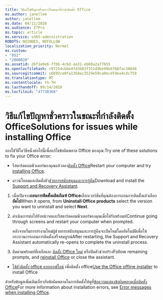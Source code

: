 ```yaml
---
title: วิธีแก้ไขปัญหาชั่วคราวในขณะที่กำลังติดตั้ง Office
ms.author: janellem
author: janellem
ms.date: 04/21/2020
ms.audience: ITPro
ms.topic: article
ms.service: o365-administration
ROBOTS: NOINDEX, NOFOLLOW
localization_priority: Normal
ms.custom:
- "852"
- "2000020"
ms.assetid: 26f1e0e6-7fbb-4c6d-aa31-eb60a2a77655
ms.openlocfilehash: c97254cbbe4fd3b83f15149be99b6768fac38848
ms.sourcegitcommit: c6692ce0fa1358ec3529e59ca0ecdfdea4cdc759
ms.translationtype: MT
ms.contentlocale: th-TH
ms.lasthandoff: 09/14/2020
ms.locfileid: "47738368"
---
```

# <a name="solutions-for-issues-while-installing-office"></a><span data-ttu-id="27747-102">วิธีแก้ไขปัญหาชั่วคราวในขณะที่กำลังติดตั้ง Office</span><span class="sxs-lookup"><span data-stu-id="27747-102">Solutions for issues while installing Office</span></span>

<span data-ttu-id="27747-103">ลองใช้วิธีใดวิธีหนึ่งต่อไปนี้เพื่อแก้ไขข้อผิดพลาด Office ของคุณ:</span><span class="sxs-lookup"><span data-stu-id="27747-103">Try one of these solutions to fix your Office error:</span></span>
  
- <span data-ttu-id="27747-104">รีสตาร์ตคอมพิวเตอร์ของคุณแล้วลอง[ติดตั้ง Office](https://portal.office.com/OLS/MySoftware.aspx)</span><span class="sxs-lookup"><span data-stu-id="27747-104">Restart your computer and try [installing Office](https://portal.office.com/OLS/MySoftware.aspx).</span></span>

- <span data-ttu-id="27747-105">ดาวน์โหลดและติดตั้งตัว[ช่วยการสนับสนุนและการกู้คืน](https://aka.ms/SARA-OfficeUninstall-Alchemy)</span><span class="sxs-lookup"><span data-stu-id="27747-105">Download and install the [Support and Recovery Assistant](https://aka.ms/SARA-OfficeUninstall-Alchemy).</span></span>

1. <span data-ttu-id="27747-106">เมื่อเปิดจาก**ถอนการติดตั้งผลิตภัณฑ์ Office**เลือกเวอร์ชันที่คุณต้องการถอนการติดตั้งแล้วเลือก**ถัดไป**</span><span class="sxs-lookup"><span data-stu-id="27747-106">When it opens, from **Uninstall Office products** select the version you want to uninstall and select **Next**.</span></span>

2. <span data-ttu-id="27747-107">ดำเนินการต่อไปยังหน้าจอและรีสตาร์ตคอมพิวเตอร์ของคุณเมื่อได้รับพร้อมท์</span><span class="sxs-lookup"><span data-stu-id="27747-107">Continue going through screens and restart your computer when prompted.</span></span>

    <span data-ttu-id="27747-108">หลังจากเริ่มการทำงานใหม่ผู้ช่วยการสนับสนุนและการกู้คืนจะเปิดใหม่โดยอัตโนมัติเพื่อให้กระบวนการถอนการติดตั้งเสร็จสมบูรณ์</span><span class="sxs-lookup"><span data-stu-id="27747-108">After restarting, the Support and Recovery Assistant automatically re-opens to complete the uninstall process.</span></span>

3. <span data-ttu-id="27747-109">ติดตามพร้อมท์ที่เหลือและ [ติดตั้ง Office ใหม่](https://portal.office.com/OLS/MySoftware.aspx) หรือปิดตัวช่วยสร้าง</span><span class="sxs-lookup"><span data-stu-id="27747-109">Follow remaining prompts, and [reinstall Office](https://portal.office.com/OLS/MySoftware.aspx) or close the assistant.</span></span>

- <span data-ttu-id="27747-110">[ใช้ตัวติดตั้ง office แบบออฟไลน์](https://support.office.com/article/f0a85fe7-118f-41cb-a791-d59cef96ad1c?wt.mc_id=Alchemy_ClientDIA) เพื่อติดตั้ง office</span><span class="sxs-lookup"><span data-stu-id="27747-110">[Use the Office offline installer](https://support.office.com/article/f0a85fe7-118f-41cb-a791-d59cef96ad1c?wt.mc_id=Alchemy_ClientDIA) to install Office</span></span>

<span data-ttu-id="27747-111">สำหรับข้อมูลเพิ่มเติมเกี่ยวกับข้อผิดพลาดในการติดตั้งให้ดูที่[ข้อความแสดงข้อผิดพลาดเมื่อติดตั้ง Office](https://support.office.com/article/35ff2def-e0b2-4dac-9784-4cf212c1f6c2#BKMK_ErrorMessages)</span><span class="sxs-lookup"><span data-stu-id="27747-111">For more information about installation errors, see [Error messages when installing Office](https://support.office.com/article/35ff2def-e0b2-4dac-9784-4cf212c1f6c2#BKMK_ErrorMessages).</span></span>
  